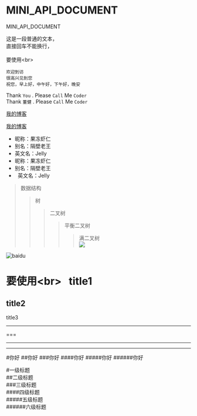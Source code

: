 # MINI_API_DOCUMENT
MINI_API_DOCUMENT

这是一段普通的文本，  
直接回车不能换行，<br>  
要使用\<br>

    欢迎到访  
    很高兴见到您  
    祝您，早上好，中午好，下午好，晚安  
    
    
Thank `You` . Please `Call` Me `Coder`<br>
Thank `董健` . Please `Call` Me `Coder`

[我的博客](http://blog.csdn.net/guodongxiaren)  

[我的博客](http://blog.csdn.net/guodongxiaren "悬停显示")  

* 昵称：果冻虾仁  
* 别名：隔壁老王  
* 英文名：Jelly  <br>
* 昵称：果冻虾仁  
*   别名：隔壁老王  
*   英文名：Jelly  <br>
>数据结构  
>>树  
>>>二叉树  
>>>>平衡二叉树  
>>>>>满二叉树<br>
![](http://www.baidu.com/img/bdlogo.gif)  

![baidu](http://www.baidu.com/img/bdlogo.gif "百度logo")  

要使用\<br>  
title1
========

title2
---------

title3
__________


===


----



_____


#你好
##你好
###你好
####你好
#####你好
######你好

#一级标题  
##二级标题  
###三级标题  
####四级标题  
#####五级标题  
######六级标题 

